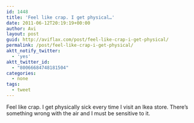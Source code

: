 ```yaml
---
id: 1448
title: 'Feel like crap. I get physical…'
date: 2011-06-12T20:19:19+00:00
author: Avi
layout: post
guid: http://aviflax.com/post/feel-like-crap-i-get-physical/
permalink: /post/feel-like-crap-i-get-physical/
aktt_notify_twitter:
  - 'yes'
aktt_twitter_id:
  - "80066684748181504"
categories:
  - none
tags:
  - tweet
---
```

Feel like crap. I get physically sick every time I visit an Ikea store. There’s something wrong with the air and I must be sensitive to it.